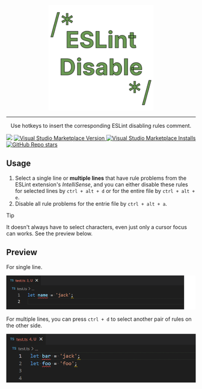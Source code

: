 <p align="center">
  <a href="https://github.com/lvjiaxuan/vscode-eslint-disable" target="_blank">
    <img src="./assets/logo-r.png" alt="vscode-eslint-disable" height="280" width="280" />
  </a>
</p>

<hr />

<p align="center">Use hotkeys to insert the corresponding ESLint disabling rules comment.</p>

![](https://github.com/lvjiaxuan/vscode-eslint-disable/actions/workflows/ci.yml/badge.svg)
[![Visual Studio Marketplace Version](https://img.shields.io/visual-studio-marketplace/v/lvjiaxuan.vscode-eslint-disable?color=%232ba1f1&logo=visual-studio-code&logoColor=%232ba1f1)
](https://marketplace.visualstudio.com/items?itemName=lvjiaxuan.vscode-eslint-disable)
[![Visual Studio Marketplace Installs](https://img.shields.io/visual-studio-marketplace/azure-devops/installs/total/lvjiaxuan.vscode-eslint-disable?label=Installs&logo=visualstudiocode&logoColor=%232ba1f1)
](https://marketplace.visualstudio.com/items?itemName=lvjiaxuan.vscode-eslint-disable)
[![GitHub Repo stars](https://img.shields.io/github/stars/lvjiaxuan/vscode-eslint-disable)](https://github.com/lvjiaxuan/vscode-eslint-disable)

## Usage
1. Select a single line or **multiple lines** that have rule problems from the ESLint extension's *IntelliSense*, and you can either disable these rules for selected lines by `ctrl + alt + d` or for the entire file by `ctrl + alt + e`.
2. Disable all rule problems for the entrie file by `ctrl + alt + a`.

> [!TIP]
> It doesn't always have to select characters, even just only a cursor focus can works. See the preview below.

## Preview

For single line.

![single](assets/1.gif)

For multiple lines, you can press `ctrl + d` to select another pair of rules on the other side.

![multiple](assets/2.gif)

